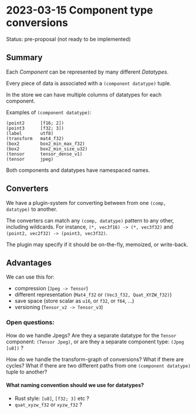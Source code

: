 # 2023-03-15 Component type conversions
Status: pre-proposal (not ready to be implemented)

## Summary
Each _Component_ can be represented by many different _Datatypes_.

Every piece of data is associated with a `(component datatype)` tuple.

In the store we can have multiple columns of datatypes for each component.

Examples of `(component datatype)`:
```
(point2      [f16; 2])
(point3      [f32; 3])
(label       utf8)
(transform   mat4_f32)
(box2        box2_min_max_f32)
(box2        box2_min_size_u32)
(tensor      tensor_dense_v1)
(tensor      jpeg)
```

Both components and datatypes have namespaced names.

## Converters
We have a plugin-system for converting between from one `(comp, datatype)` to another.

The converters can match any `(comp, datatype)` pattern to any other, including wildcards.
For instance, `(*, vec3f16) -> (*, vec3f32)` and `(point2, vec2f32) -> (point3, vec3f32)`.

The plugin may specify if it should be on-the-fly, memoized, or write-back.

## Advantages

We can use this for:
  * compression (`Jpeg -> Tensor`)
  * different representation (`Mat4_f32` or `(Vec3_f32, Quat_XYZW_f32)`)
  * save space (store scalar as `u16`, or `f32`, or `f64`, …)
  * versioning (`Tensor_v2 -> Tensor_v3`)

### Open questions:
How do we handle Jpegs? Are they a separate datatype for the `Tensor` component: `(Tensor Jpeg)`, or are they a separate component type: `(Jpeg [u8])` ?

How do we handle the transform-graph of conversions? What if there are cycles? What if there are two different paths from one `(component datatype)` tuple to another?

#### What naming convention should we use for datatypes?
* Rust style: `[u8]`, `[f32; 3]` etc ?
* `quat_xyzw_f32` or `xyzw_f32` ?
